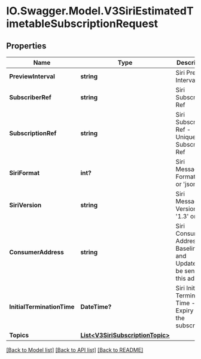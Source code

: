 # IO.Swagger.Model.V3SiriEstimatedTimetableSubscriptionRequest
## Properties

Name | Type | Description | Notes
------------ | ------------- | ------------- | -------------
**PreviewInterval** | **string** | Siri Preview Interval | 
**SubscriberRef** | **string** | Siri Subscriber Ref | 
**SubscriptionRef** | **string** | Siri Subscription Ref - Unique to a Subscriber Ref | 
**SiriFormat** | **int?** | Siri Message Format &#39;xml&#39; or &#39;json&#39; | 
**SiriVersion** | **string** | Siri Message Version &#39;1.3&#39; or &#39;2.0&#39; | 
**ConsumerAddress** | **string** | Siri Consumer Address - Baseline and Updates will be sent to this address | 
**InitialTerminationTime** | **DateTime?** | Siri Initial Termination Time - Expiry of the subscription | 
**Topics** | [**List&lt;V3SiriSubscriptionTopic&gt;**](V3SiriSubscriptionTopic.md) |  | 

[[Back to Model list]](../README.md#documentation-for-models) [[Back to API list]](../README.md#documentation-for-api-endpoints) [[Back to README]](../README.md)

